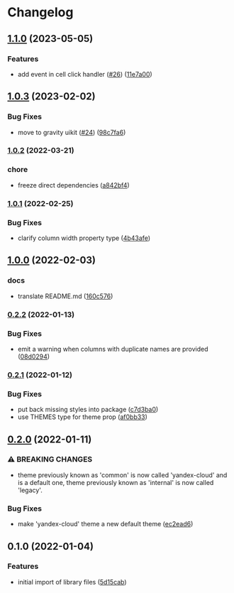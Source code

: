 # Changelog

## [1.1.0](https://github.com/gravity-ui/react-data-table/compare/v1.0.3...v1.1.0) (2023-05-05)


### Features

* add event in cell click handler ([#26](https://github.com/gravity-ui/react-data-table/issues/26)) ([11e7a00](https://github.com/gravity-ui/react-data-table/commit/11e7a0067d980f6e3a215468d86df9b6a691428f))

## [1.0.3](https://github.com/gravity-ui/react-data-table/compare/v1.0.2...v1.0.3) (2023-02-02)


### Bug Fixes

* move to gravity uikit ([#24](https://github.com/gravity-ui/react-data-table/issues/24)) ([98c7fa6](https://github.com/gravity-ui/react-data-table/commit/98c7fa6b89b2253a9f8df9909f017b556295c36b))

### [1.0.2](https://www.github.com/yandex-cloud/react-data-table/compare/v1.0.1...v1.0.2) (2022-03-21)


### chore

* freeze direct dependencies ([a842bf4](https://www.github.com/yandex-cloud/react-data-table/commit/a842bf48ccd09c2f8a6158bb1250b5b6643844b5))

### [1.0.1](https://www.github.com/yandex-cloud/react-data-table/compare/v1.0.0...v1.0.1) (2022-02-25)


### Bug Fixes

* clarify column width property type ([4b43afe](https://www.github.com/yandex-cloud/react-data-table/commit/4b43afe96ac0fe515b08e492ede12f9ed3299dec))

## [1.0.0](https://www.github.com/yandex-cloud/react-data-table/compare/v0.2.2...v1.0.0) (2022-02-03)


### docs

* translate README.md ([160c576](https://www.github.com/yandex-cloud/react-data-table/commit/160c576a9869ea03f4b80ce172c2f537036aeae4))

### [0.2.2](https://www.github.com/yandex-cloud/react-data-table/compare/v0.2.1...v0.2.2) (2022-01-13)


### Bug Fixes

* emit a warning when columns with duplicate names are provided ([08d0294](https://www.github.com/yandex-cloud/react-data-table/commit/08d029422cceae9145b3aa65d99b2931ec106441))

### [0.2.1](https://www.github.com/yandex-cloud/react-data-table/compare/v0.2.0...v0.2.1) (2022-01-12)


### Bug Fixes

* put back missing styles into package ([c7d3ba0](https://www.github.com/yandex-cloud/react-data-table/commit/c7d3ba0c9b08af7c517249bcca5abef4f1b9fff8))
* use THEMES type for theme prop ([af0bb33](https://www.github.com/yandex-cloud/react-data-table/commit/af0bb3319a483bd19bab8d503d01611871e8ef31))

## [0.2.0](https://www.github.com/yandex-cloud/react-data-table/compare/v0.1.0...v0.2.0) (2022-01-11)


### ⚠ BREAKING CHANGES

* theme previously known as 'common' is now called 'yandex-cloud' and is a default one, theme previously known as 'internal' is now called 'legacy'.

### Bug Fixes

* make 'yandex-cloud' theme a new default theme ([ec2ead6](https://www.github.com/yandex-cloud/react-data-table/commit/ec2ead60cb3244a493db12bc5cd8d844e084e4d4))

## 0.1.0 (2022-01-04)


### Features

* initial import of library files ([5d15cab](https://www.github.com/yandex-cloud/react-data-table/commit/5d15cabc78c44eb8e502fe3e74328b456a981710))
